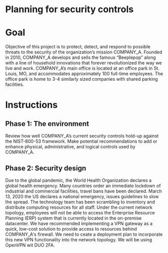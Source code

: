 # Planning for security controls

# Goal
Objective of this project is to protect, detect, and respond to possible threats to the security of the organization’s mission COMPANY_A. Founded in 2010, COMPANY_A develops and sells
the famous “Beeplepop” along with a line of household innovations that forever revolutionized the way we live and work. COMPANY_A’s main office is located at an office park in St. Louis,
MO, and accommodates approximately 100 full-time employees. The office park is home to 3-4 similarly sized companies with shared parking facilities.

# Instructions

## Phase 1: The environment
 Review how well COMPANY_A’s current security controls hold-up against the NIST-800-53 framework.
 Make potential recommendations to add or enhance physical, administrative, and logical controls used by COMPANY_A. 

## Phase 2: Security design
Due to the global pandemic, the World Health Organization declares a global health emergency. Many countries order an immediate lockdown of industrial and commercial facilities, travel
bans have been declared. March 13, 2020 the US declares a national emergency, issues guidelines to slow the spread.
The technology team has been scrambling to inventory and distribute computing resources for all staff. Under the current network topology, employees will not be able to access the
Enterprise Resource Planning (ERP) system that is currently located in the on-premise datacenter. 
We have recommended implementing a VPN gateway as a quick, low-cost solution to provide access to resources behind COMPANY_A's firewall. We need to ceate a deployment plan to
incorporate this new VPN functionality into the network topology. We will be using OpenVPN wit DUO 2FA.
